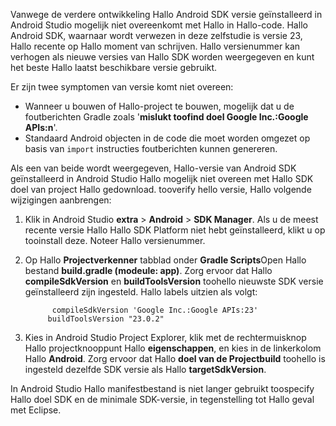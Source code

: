 Vanwege de verdere ontwikkeling Hallo Android SDK versie geïnstalleerd in Android Studio mogelijk niet overeenkomt met Hallo in Hallo-code. Hallo Android SDK, waarnaar wordt verwezen in deze zelfstudie is versie 23, Hallo recente op Hallo moment van schrijven. Hallo versienummer kan verhogen als nieuwe versies van Hallo SDK worden weergegeven en kunt het beste Hallo laatst beschikbare versie gebruikt.

Er zijn twee symptomen van versie komt niet overeen:

- Wanneer u bouwen of Hallo-project te bouwen, mogelijk dat u de foutberichten Gradle zoals '**mislukt toofind doel Google Inc.:Google APIs:n**'.
- Standaard Android objecten in de code die moet worden omgezet op basis van `import` instructies foutberichten kunnen genereren.

Als een van beide wordt weergegeven, Hallo-versie van Android SDK geïnstalleerd in Android Studio Hallo mogelijk niet overeen met Hallo SDK doel van project Hallo gedownload. tooverify hello versie, Hallo volgende wijzigingen aanbrengen:

1. Klik in Android Studio **extra** > **Android** > **SDK Manager**. Als u de meest recente versie Hallo Hallo SDK Platform niet hebt geïnstalleerd, klikt u op tooinstall deze. Noteer Hallo versienummer.
2. Op Hallo **Projectverkenner** tabblad onder **Gradle Scripts**Open Hallo bestand **build.gradle (modeule: app)**. Zorg ervoor dat Hallo **compileSdkVersion** en **buildToolsVersion** toohello nieuwste SDK versie geïnstalleerd zijn ingesteld. Hallo labels uitzien als volgt:

             compileSdkVersion 'Google Inc.:Google APIs:23'
            buildToolsVersion "23.0.2"
3. Kies in Android Studio Project Explorer, klik met de rechtermuisknop Hallo projectknooppunt Hallo **eigenschappen**, en kies in de linkerkolom Hallo **Android**. Zorg ervoor dat Hallo **doel van de Projectbuild** toohello is ingesteld dezelfde SDK versie als Hallo **targetSdkVersion**.

In Android Studio Hallo manifestbestand is niet langer gebruikt toospecify Hallo doel SDK en de minimale SDK-versie, in tegenstelling tot Hallo geval met Eclipse.
